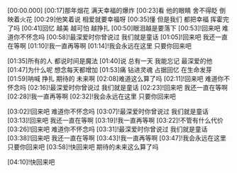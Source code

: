 [00:00.000]
[00:17]那年烟花 满天幸福的爆炸
[00:23]看 他的眼睛 舍不得眨 倒映着火花
[00:29]他笑着说 相爱就要幸福呀
[00:35]懂 但是我们 都把幸福 挥霍完了吗
[00:41]回忆 越美 越可怕 越挣扎
[00:50]眼泪越是要落下
[00:53]!回来吧 难道你不怀念吗
[00:58]!最深爱时你曾说过 我们就是童话
[01:05]!回来吧 我还一直在等啊
[01:10]!我一直再等啊
[01:14]!我会永远在这里 只要你回来吧

[01:35]所有的人 都说时间是魔法
[01:40]说 总有一天 我能忘记 最深爱的他
[01:47]为什么呢 想念每天都增加
[01:53]痛 钻进灵魂 占据回忆 在生命发芽
[01:59]呐喊 挣扎 期待的 未来啊
[02:08]难道这么算了吗
[02:11]!回来吧 难道你不怀念吗
[02:16]!最深爱时你曾说过 我们就是童话
[02:23]!回来吧 我还一直在等啊
[02:28]!我一直再等啊
[02:32]!我会永远在这里 只要你回来吧

[03:02]!回来吧 难道你不怀念吗
[03:07]!最深爱时你曾说过 我们就是童话
[03:13]!回来吧 我还一直在等啊
[03:19]!我一直再等啊
[03:22]!不管有什么代价
[03:26]!回来吧 难道你不怀念吗
[03:31]!最深爱时你曾说过 我们就是童话
[03:38]!回来吧 我还一直在等啊
[03:43]!我一直再等啊
[03:47]!我会永远在这里 只要你回来吧
[03:58]!快回来吧 期待的未来这么算了吗

[04:10]!快回来吧